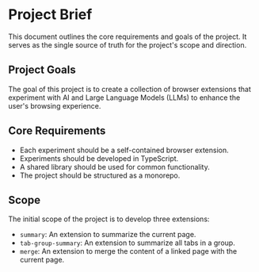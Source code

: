 # Project Brief

This document outlines the core requirements and goals of the project. It serves as the single source of truth for the project's scope and direction.

## Project Goals

The goal of this project is to create a collection of browser extensions that experiment with AI and Large Language Models (LLMs) to enhance the user's browsing experience.

## Core Requirements

- Each experiment should be a self-contained browser extension.
- Experiments should be developed in TypeScript.
- A shared library should be used for common functionality.
- The project should be structured as a monorepo.

## Scope

The initial scope of the project is to develop three extensions:

- `summary`: An extension to summarize the current page.
- `tab-group-summary`: An extension to summarize all tabs in a group.
- `merge`: An extension to merge the content of a linked page with the current page.
